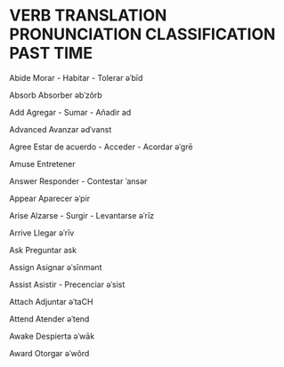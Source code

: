
# VERB                  TRANSLATION                             PRONUNCIATION           CLASSIFICATION          PAST TIME

Abide                   Morar - Habitar - Tolerar               əˈbīd         

Absorb                  Absorber                                əbˈzôrb      

Add                     Agregar - Sumar - Añadir                ad          

Advanced                Avanzar                                 ədˈvanst 

Agree                   Estar de acuerdo - Acceder - Acordar    əˈɡrē

Amuse                   Entretener

Answer                  Responder - Contestar                   ˈansər

Appear                  Aparecer                                əˈpir

Arise                   Alzarse - Surgir - Levantarse           əˈrīz

Arrive                  Llegar                                  əˈrīv

Ask                     Preguntar                               ask

Assign                  Asignar                                 əˈsīnmənt

Assist                  Asistir - Precenciar                    əˈsist  

Attach                  Adjuntar                                əˈtaCH 

Attend                  Atender                                 əˈtend

Awake                   Despierta                               əˈwāk

Award                   Otorgar                                 əˈwôrd



